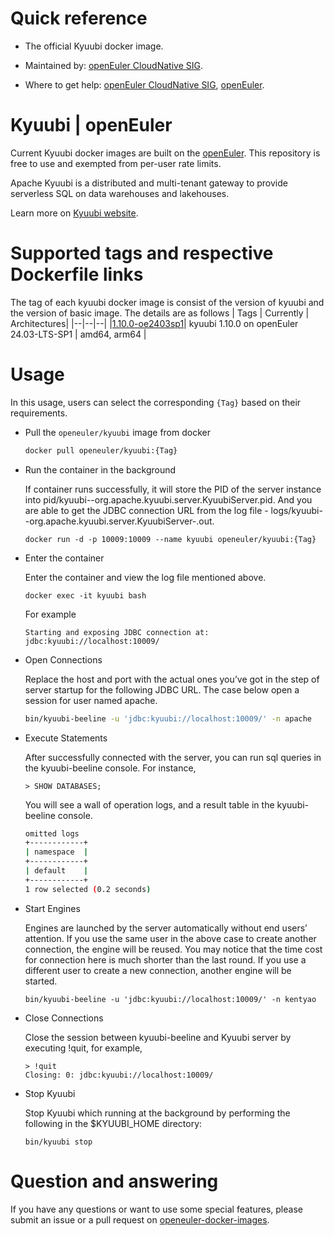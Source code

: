 # Quick reference

- The official Kyuubi docker image.

- Maintained by: [openEuler CloudNative SIG](https://gitee.com/openeuler/cloudnative).

- Where to get help: [openEuler CloudNative SIG](https://gitee.com/openeuler/cloudnative), [openEuler](https://gitee.com/openeuler/community).

# Kyuubi | openEuler
Current Kyuubi docker images are built on the [openEuler](https://repo.openeuler.org/). This repository is free to use and exempted from per-user rate limits.

Apache Kyuubi is a distributed and multi-tenant gateway to provide serverless SQL on data warehouses and lakehouses.

Learn more on [Kyuubi website](https://kyuubi.apache.org/).

# Supported tags and respective Dockerfile links
The tag of each kyuubi docker image is consist of the version of kyuubi and the version of basic image. The details are as follows
| Tags | Currently |  Architectures|
|--|--|--|
|[1.10.0-oe2403sp1](https://gitee.com/openeuler/openeuler-docker-images/blob/master/Bigdata/kyuubi/1.10.0/24.03-lts/Dockerfile)| kyuubi 1.10.0 on openEuler 24.03-LTS-SP1 | amd64, arm64 |

# Usage
In this usage, users can select the corresponding `{Tag}`  based on their requirements.

- Pull the `openeuler/kyuubi` image from docker

	```bash
	docker pull openeuler/kyuubi:{Tag}
	```

- Run the container in the background

	If container runs successfully, it will store the PID of the server instance into pid/kyuubi-<username>-org.apache.kyuubi.server.KyuubiServer.pid. 
	And you are able to get the JDBC connection URL from the log file - logs/kyuubi-<username>-org.apache.kyuubi.server.KyuubiServer-<hostname>.out.

	```
	docker run -d -p 10009:10009 --name kyuubi openeuler/kyuubi:{Tag}
	```

- Enter the container

    Enter the container and view the log file mentioned above.
    ```
    docker exec -it kyuubi bash
    ```
 
    For example
    ```
    Starting and exposing JDBC connection at: jdbc:kyuubi://localhost:10009/
    ```


- Open Connections

	Replace the host and port with the actual ones you’ve got in the step of server startup for the following JDBC URL. The case below open a session for user named apache.
	```bash
	bin/kyuubi-beeline -u 'jdbc:kyuubi://localhost:10009/' -n apache
	```

- Execute Statements

	After successfully connected with the server, you can run sql queries in the kyuubi-beeline console. For instance,
	```
	> SHOW DATABASES;
	```
 	You will see a wall of operation logs, and a result table in the kyuubi-beeline console.
	```bash
	omitted logs
	+------------+
	| namespace  |
	+------------+
	| default    |
	+------------+
	1 row selected (0.2 seconds)
	```

- Start Engines

	Engines are launched by the server automatically without end users’ attention.
	If you use the same user in the above case to create another connection, the engine will be reused. You may notice that the time cost for connection here is much shorter than the last round.
	If you use a different user to create a new connection, another engine will be started.
	```
	bin/kyuubi-beeline -u 'jdbc:kyuubi://localhost:10009/' -n kentyao
	```

- Close Connections

    Close the session between kyuubi-beeline and Kyuubi server by executing !quit, for example,
	```
	> !quit
	Closing: 0: jdbc:kyuubi://localhost:10009/
	```

- Stop Kyuubi

	Stop Kyuubi which running at the background by performing the following in the $KYUUBI_HOME directory:
	```
	bin/kyuubi stop
	```

# Question and answering
If you have any questions or want to use some special features, please submit an issue or a pull request on [openeuler-docker-images](https://gitee.com/openeuler/openeuler-docker-images).